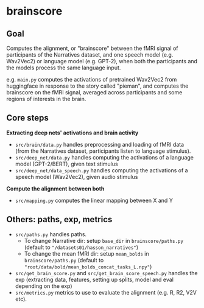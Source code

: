 # brainscore

## Goal

Computes the alignment, or "brainscore" between the fMRI signal of participants of the Narratives dataset, and one speech model (e.g. Wav2Vec2) or language model (e.g. GPT-2), when both the participants and the models process the same language input. 

e.g. `main.py` computes the activations of pretrained Wav2Vec2 from huggingface in response to the story called "pieman", and computes the brainscore on the fMRI signal, averaged across participants and some regions of interests in the brain.


## Core steps

**Extracting deep nets' activations and brain activity**
- `src/brain/data.py` handles preprocessing and loading of fMRI data (from the Narratives dataset, participants listen to language stimulus).
- `src/deep_net/data.py` handles computing the activations of a language model (GPT-2/BERT), given text stimulus
- `src/deep_net/data_speech.py` handles computing the activations of a speech model (Wav2Vec2), given audio stimulus

**Compute the alignment between both**
- `src/mapping.py` computes the linear mapping between X and Y

## Others: paths, exp, metrics

- `src/paths.py` handles paths.
    + To change Narrative dir: setup `base_dir` in `brainscore/paths.py` (default to `"/datasets01/hasson_narratives"`)
    + To change the mean fMRI dir: setup `mean_bolds` in `brainscore/paths.py` (default to `"root/data/bold/mean_bolds_concat_tasks_L.npy"`)
- `src/get_brain_score.py` and `src/get_brain_score_speech.py` handles the exp (extracting data, features, setting up splits, model and eval depending on the exp)
- `src/metrics.py` metrics to use to evaluate the alignment (e.g. R, R2, V2V etc). 
